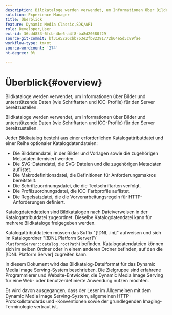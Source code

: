 ```yaml
---
description: Bildkataloge werden verwendet, um Informationen über Bilder und unterstützende Daten (wie Schriftarten und ICC-Profile) für den Server bereitzustellen.
solution: Experience Manager
title: Überblick
feature: Dynamic Media Classic,SDK/API
role: Developer,User
exl-id: 36cdd833-6fcb-4be6-a4f8-ba8d20580f29
source-git-commit: bf31e5226cbb763e2fb82391772b64e5d5c89fae
workflow-type: tm+mt
source-wordcount: '274'
ht-degree: 0%

---
```


# Überblick{#overview}

Bildkataloge werden verwendet, um Informationen über Bilder und unterstützende Daten (wie Schriftarten und ICC-Profile) für den Server bereitzustellen.

Bildkataloge werden verwendet, um Informationen über Bilder und unterstützende Daten (wie Schriftarten und ICC-Profile) für den Server bereitzustellen.

Jeder Bildkatalog besteht aus einer erforderlichen Katalogattributdatei und einer Reihe optionaler Katalogdatendateien:

* Die Bilddatendatei, in der Bilder und Vorlagen sowie die zugehörigen Metadaten itemisiert werden.
* Die SVG-Datendatei, die SVG-Dateien und die zugehörigen Metadaten auflistet.
* Die Makrodefinitionsdatei, die Definitionen für Anforderungsmakros bereitstellt.
* Die Schriftzuordnungsdatei, die die Textschriftarten verfolgt.
* Die Profilzuordnungsdatei, die ICC-Farbprofile auflistet.
* Die Regelsatzdatei, die die Vorverarbeitungsregeln für HTTP-Anforderungen definiert.

Katalogdatendateien sind Bildkatalogen nach Dateiverweisen in der Katalogattributdatei zugeordnet. Dieselbe Katalogdatendatei kann für mehrere Bildkataloge freigegeben werden.

Katalogattributdateien müssen das Suffix &quot;[!DNL .ini]&quot; aufweisen und sich im Katalogordner &quot;[!DNL Platform Server]&quot;( `PlatformServer::catalog.rootPath`) befinden. Katalogdatendateien können sich im selben Ordner oder in einem anderen Ordner befinden, auf den die [!DNL Platform Server] zugreifen kann.

In diesem Dokument wird das Bildkatalog-Dateiformat für das Dynamic Media Image Serving-System beschrieben. Die Zielgruppe sind erfahrene Programmierer und Website-Entwickler, die Dynamic Media Image Serving für eine Web- oder benutzerdefinierte Anwendung nutzen möchten.

Es wird davon ausgegangen, dass der Leser im Allgemeinen mit dem Dynamic Media Image Serving-System, allgemeinen HTTP-Protokollstandards und -Konventionen sowie der grundlegenden Imaging-Terminologie vertraut ist.
